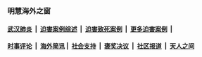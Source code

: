 
### 明慧海外之窗

####  [武汉肺炎](indexes/365.md?t=03090100) &nbsp;|&nbsp;  [迫害案例综述](indexes/328.md?t=03090100) &nbsp;|&nbsp; [迫害致死案例](indexes/277.md?t=03090100)  &nbsp;|&nbsp; [更多迫害案例](indexes/81.md?t=03090100)  &nbsp;|&nbsp; 
####  [时事评论](indexes/19.md?t=03090100) &nbsp;|&nbsp; [海外简讯](indexes/245.md?t=03090100)&nbsp;|&nbsp;  [社会支持](indexes/140.md?t=03090100) &nbsp;|&nbsp; [褒奖决议](indexes/282.md?t=03090100) &nbsp;|&nbsp; [社区报道](indexes/91.md?t=03090100)  &nbsp;|&nbsp; [天人之间](indexes/78.md?t=03090100) 

